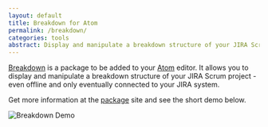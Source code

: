 ```yaml
---
layout: default
title: Breakdown for Atom
permalink: /breakdown/
categories: tools
abstract: Display and manipulate a breakdown structure of your JIRA Scrum project - even offline and only eventually connected to your JIRA system.
---
```

[Breakdown](http://atom.io/packages/breakdown) is a package to be added to your [Atom](http://atom.io) editor. It allows you to display and manipulate a breakdown structure of your JIRA Scrum project - even offline and only eventually connected to your JIRA system.

Get more information at the [package](http://atom.io/packages/breakdown) site and see the short demo below.

![Breakdown Demo]({{site.url}}/i/breakdown/breakdown.gif)

